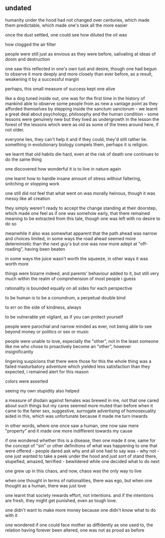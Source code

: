 ## undated

humanity under the hood had not changed over centuries, which made them predictable, which made one's task all the more easier



once the dust settled, one could see how diluted the oil was



how clogged the air filter



people were still just as envious as they were before, salivating at ideas of doom and destruction



one saw this reflected in one's own lust and desire, though one had begun to observe it more deeply and more closely than ever before, as a result, weakening it by a successful margin



perhaps, this small measure of success kept one alive



like a dog tuned inside out, one was for the first time in the history of mankind able to observe some people from as new a vantage point as they afforded themselves by stepping inside the sanctum sanctorum  - we learnt a great deal about psychology, philosophy and the human condition - some lessons were genuinely new but they lived as undergrowth in the lesson the forest of the lessons which were as old as some of the trees around here, if not older.



everyone lies, they can't help it and if they could, they'd still rather lie. something in evolutionary biology compels them, perhaps it is religion. 



we learnt that old habits die hard, even at the risk of death one continues to do the same thing



one discovered how wonderful it is to live in nature again



one learnt how to handle insane amount of stress without faltering, snitching or stopping work



one still did not feel that what went on was morally heinous, though it was messy like all creation



they simply weren't ready to accept the change standing at their doorstep,  which made one feel as if one was somehow early, that there remained meaning to be extracted from this tale, though one was left with no desire to do so



meanwhile it also was somewhat apparent that the path ahead was narrow and choices limited, in some ways the road ahead seemed more deterministic than the next guy's but one was now more adept at "off-roading", having been beaten



in some ways the juice wasn't worth the squeeze, in other ways it was worth more



things were bizarre indeed, and parents' behaviour added to it, but still very much within the realm of comprehension of most people i guess



rationality is bounded equally on all sides for each perspective



to be human is to be a conundrum, a perpetual double bind



to err on the side of kindness, always



to be vulnerable yet vigilant, as if you can protect yourself



people were parochial and narrow minded as ever, not being able to see beyond money or politics or sex or music



people were unable to love, especially the "other”, not in the least someone like me who chose to proactively become an "other”, however insignificantly



lingering suspicions that there were those for this the whole thing was a failed masturbatory adventure which yielded less satisfaction than they expected, i remained alert for this reason



colors were asserted



seeing my own stupidity also helped



a measure of disdain against females was brewed in me, not that one cared about such things but my cares seemed more muted than before when it came to the fairer sex, suggestive, surrogate advertising of homosexuality aided in this, which was unfortunate because it made me turn inwards



in other words, where one once saw a human, one now saw mere "property” and it made one more indifferent towards my cause



if one wondered whether this is a disease, then one made it one, same for the concept of "sin” or other definitions of what was happening to one that were offered - people dared ask why and all one had to say was - why not - one just wanted to take a peek under the hood and just sort of stand there, stupefied, amazed, terrified - bewildered while one decided what to do next



one grew up in this chaos, and now, chaos was the only way to live 



when one thought in terms of nationalities, there was ego, but when one thought as a human, there was just love



one learnt that society rewards effort, not intentions. and if the intentions are fresh, they might get punished, even as tough love.



one didn't want to make more money because one didn't know what to do with it



one wondered if one could face mother as diffidently as one used to, the relation having forever been altered, one was not as proud as before